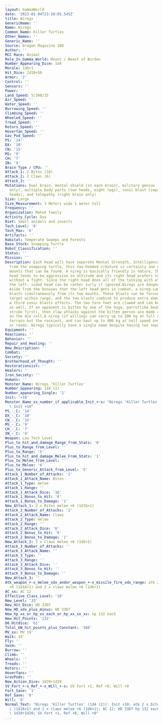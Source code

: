 ```yaml
---
layout: GammaWorld
date: '2023-01-04T23:10:05.545Z'
title: Niregs
GenericName: ''
Name: Niregs
Common_Name: Killer Turtles
Other_Names: ''
Generic_Name: ''
Source: Dragon Magazine 108
Author: ''
MCC Race: Animal
Role_In_Gamma_World: Mount / Beast of Burden
Number_Appearing_Dice: 1d4
Morale: 1d6+1
Hit_Dice: 2d10+50
Armor: '2'
Control: ''
Sensors: ''
Power: ''
Land_Speed: 5/300/15
Air_Speed: ''
Water_Speed: ''
Burrowing_Speed: ''
Climbing_Speed: ''
Wheeled_Speed: ''
Tread_Speed: ''
Rotors_Speed: ''
Hoverfan_Speed: ''
Gav_Pod_Speed: ''
PS: '14'
DX: '10'
CN: '15'
MS: '9'
CH: '7'
IN: '9'
Brain Type / CPU: ''
Attack_1: 2 Bites (18)
Attack_2: 2 Claws (6)
Attack_3: ''
Mutations: Dual brain, mental shield (in each brain), military genius (left brain
  only), multiple body parts (two heads, eight legs), sonic blast (improved; both
  heads), and telepathy (right brain only)
Size: Large
Size_Measurement: 3 Meters wide 1 meter tall
Frequency: ''
Organization: Mated family
Activity_Cycle: Day
Diet: Small animals and insects
Tech_Level: '0'
Tech_Max: '0'
Artifacts: ''
Habitat: Temperate Swamps and Forests
Base_Stock: Snapping Turtle
Robot_Classification: ''
Status: ''
Mission: ''
Description: Each head will have seperate Mental Strength, Intelligence, and Charisma.Descended
  from the snapping turtle, this two-headed creature is certainly one of the strangest
  mounts that can be found. A nireg is basically friendly in nature, though its left
  head tends to be aggressive in attitude and its right head prefers to solve things
  without a fight. Since the right head does all of the talking with other creatures,
  the left- sided head can be rather surly if ignored.Niregs are dangerous in combat.
  Aside from the bonuses that the left head gets in combat, a nireg can generate sonic
  blasts simultaneously from its two mouths. These blasts can be focused on a single
  target within range, and the two blasts combine to produce extra damage equal to
  a third sonic blasts effects. The two fore feet are clawed and can be used in fights
  as well. If an opponent is bitten by one of the huge, parrotlike beaks (which always
  strike first), then claw attacks against the bitten person are made at +4 to hit
  on the die roll.A nireg (if willing) can carry up to 200 kg at full speed over any
  terrain but the rockiest, and can haul up to 400 kg at half speed over smooth ground
  or roads. Niregs typically have a single name despite having two separate personalities.
Equipment: ''
Reactions: ''
Behavior: ''
Repair_and_Healing: ''
New_Description: ''
Combat: ''
Society: ''
Brotherhood_of_Thought: ''
Restorationsist: ''
Healers: ''
Iron_Society: ''
Humans: ''
Monster_Name: Niregs 'Killer Turtles'
Number_appearing: 1d4 (2)
Number_appearing_Single: '2'
Init: '+10'
Monster_Name_xx_number_if_applicable_Init_+-x: "Niregs 'Killer Turtles' (1d4 (2)):\
  \ Init +10"
PS_-_C: '14'
DX_-_C: '10'
CN_-_C: '15'
MS_-_C: '9'
CH_-_C: '7'
IN_-_C: '9'
Weapon: Low Tech Level
Plus_to_hit_and_damage_Range_from_Stats: '0'
Plus_to_Range_from_Level: ''
Plus_to_Range: '5'
Plus_to_hit_and_damage_Melee_From_Stats: '1'
Plus_to_Melee_from_Level: ''
Plus_to_Melee: '6'
Plus_to_Generic_Attack_from_Level: '5'
Attack_1_Number_of_Attacks: '2'
Attack_1_Attack_Name: Bites
Attack_1_Type: melee
Attack_1_Range: ''
Attack_1_Attack_Dice: '16'
Attack_1_Bonus_to_Hit: '6'
Attack_1_Bonus_to_Damage: '1'
New_Attack_1: 2 x Bites melee +6 (1d16+1)
Attack_2_Number_of_Attacks: '2'
Attack_2_Attack_Name: Claws
Attack_2_Type: melee
Attack_2_Range: ''
Attack_2_Attack_Dice: '6'
Attack_2_Bonus_to_Hit: '6'
Attack_2_Bonus_to_Damage: '1'
New_Attack_2: 2 x Claws melee +6 (1d6+1)
Attack_3_Number_of_Attacks: ''
Attack_3_Attack_Name: ''
Attack_3_Type: ''
Attack_3_Range: ''
Attack_3_Attack_Dice: ''
Attack_3_Bonus_to_Hit: ''
Attack_3_Bonus_to_Damage: ''
New_Attack_3: ''
Atk_weapon_+-x_melee_xdx_andor_weapon_+-x_missile_fire_xdx_range: atk 2 x bites melee
  +6 (1d16+1) and 2 x claws melee +6 (1d6+1)
AC_xx: AC 12
Effective_Class_Level: '10'
New_Level: '33'
New_Hit_Dice: HD 33D7
New_HD_xdx_plus_minus: HD 33D7
New_hp_xx_or_hp_xx_each_or_hp_xx_xx_xx: hp 132 each
New_Hit_Points: '132'
D6_Hitdice: '61'
Total_GW_hit_points_plus_Constant: '366'
MV_xx: MV 19'
Walk: 19'
Fly: ''
Swim: ''
Burrow: ''
Climb: ''
Wheels: ''
Treads: ''
Rotors: ''
Hoverfans: ''
GravPods: ''
New_Action_Dice: 1d20+1d20
SV_Fort_+-x_Ref_+-x_Will_+-x: SV Fort +1, Ref +0, Will +0
Fort_Save: '1'
Ref_Save: '0'
Will: '0'
Normal_Text: "Niregs 'Killer Turtles' (1d4 (2)): Init +10; atk 2 x bites melee +6\
  \ (1d16+1) and 2 x claws melee +6 (1d6+1); AC 12; HD 33D7 hp 132 each; MV 19' ;\
  \ 1d20+1d20; SV Fort +1, Ref +0, Will +0"
...
```

